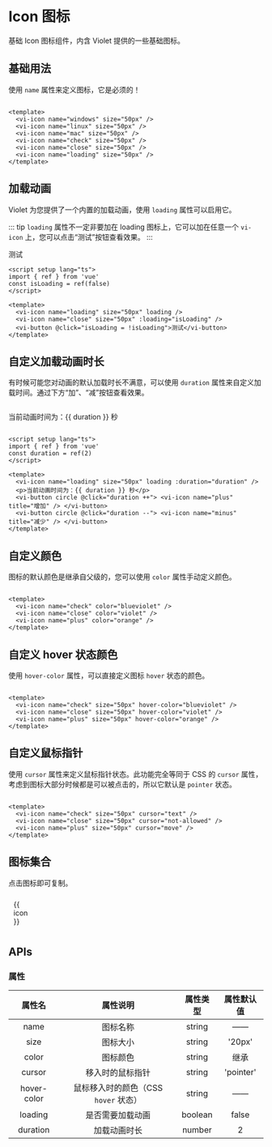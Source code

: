 <script setup lang="ts">
import { ref } from 'vue'
import { iconMaps } from '../../packages/components/Icon/iconMaps'
const isLoading = ref(false)
const duration = ref(2)

const copy = (name: string) => {
  navigator.clipboard.writeText(`<vi-icon name="${name}" />`)
    .then(res => console.log('复制成功'))
    .catch(err => console.log('复制失败'))
}
</script>

# Icon 图标

基础 Icon 图标组件，内含 Violet 提供的一些基础图标。

## 基础用法

使用 `name` 属性来定义图标，它是必须的！

<div class="examples">
  <div style="display: flex; gap: 10px; flex-wrap: wrap; align-items: center;">
    <vi-icon name="windows" size="50px" />
    <vi-icon name="linux" size="50px" />
    <vi-icon name="mac" size="50px" />
    <vi-icon name="check" size="50px" />
    <vi-icon name="close" size="50px" />
    <vi-icon name="loading" size="50px" />
  </div>
</div>

```vue
<template>
  <vi-icon name="windows" size="50px" />
  <vi-icon name="linux" size="50px" />
  <vi-icon name="mac" size="50px" />
  <vi-icon name="check" size="50px" />
  <vi-icon name="close" size="50px" />
  <vi-icon name="loading" size="50px" />
</template>
```

## 加载动画

Violet 为您提供了一个内置的加载动画，使用 `loading` 属性可以启用它。

::: tip
`loading` 属性不一定非要加在 loading 图标上，它可以加在任意一个 `vi-icon` 上，您可以点击“测试”按钮查看效果。
:::

<div class="examples">
  <div style="display: flex; gap: 10px; flex-wrap: wrap; align-items: center;">
    <vi-icon name="loading" size="50px" loading />
    <vi-icon name="close" size="50px" :loading="isLoading" />
    <vi-button @click="isLoading = !isLoading">测试</vi-button>
  </div>
</div>

```vue
<script setup lang="ts">
import { ref } from 'vue'
const isLoading = ref(false)
</script>

<template>
  <vi-icon name="loading" size="50px" loading />
  <vi-icon name="close" size="50px" :loading="isLoading" />
  <vi-button @click="isLoading = !isLoading">测试</vi-button>
</template>
```

## 自定义加载动画时长

有时候可能您对动画的默认加载时长不满意，可以使用 `duration` 属性来自定义加载时间。通过下方“加”、“减”按钮查看效果。

<div class="examples">
  <div style="display: flex; gap: 10px; flex-wrap: wrap; align-items: center;">
    <vi-icon name="loading" size="50px" loading :duration="duration" />
    <p>当前动画时间为：{{ duration }} 秒</p>
    <vi-button circle @click="duration ++"> <vi-icon name="plus" title="增加" /> </vi-button>
    <vi-button circle @click="duration --"> <vi-icon name="minus" title="减少" /> </vi-button>
  </div>
</div>

```vue
<script setup lang="ts">
import { ref } from 'vue'
const duration = ref(2)
</script>

<template>
  <vi-icon name="loading" size="50px" loading :duration="duration" />
  <p>当前动画时间为：{{ duration }} 秒</p>
  <vi-button circle @click="duration ++"> <vi-icon name="plus" title="增加" /> </vi-button>
  <vi-button circle @click="duration --"> <vi-icon name="minus" title="减少" /> </vi-button>
</template>
```

## 自定义颜色

图标的默认颜色是继承自父级的，您可以使用 `color` 属性手动定义颜色。

<div class="examples">
  <div style="display: flex; gap: 10px; flex-wrap: wrap; align-items: center;">
    <vi-icon name="check" size="50px" color="blueviolet" />
    <vi-icon name="close" size="50px" color="violet" />
    <vi-icon name="plus" size="50px" color="orange" />
  </div>
</div>

```vue
<template>
  <vi-icon name="check" color="blueviolet" />
  <vi-icon name="close" color="violet" />
  <vi-icon name="plus" color="orange" />
</template>
```

## 自定义 hover 状态颜色

使用 `hover-color` 属性，可以直接定义图标 `hover` 状态的颜色。

<div class="examples">
  <div style="display: flex; gap: 10px; flex-wrap: wrap; align-items: center;">
    <vi-icon name="check" size="50px" hover-color="blueviolet" />
    <vi-icon name="close" size="50px" hover-color="violet" />
    <vi-icon name="plus" size="50px" hover-color="orange" />
  </div>
</div>

```vue
<template>
  <vi-icon name="check" size="50px" hover-color="blueviolet" />
  <vi-icon name="close" size="50px" hover-color="violet" />
  <vi-icon name="plus" size="50px" hover-color="orange" />
</template>
```

## 自定义鼠标指针

使用 `cursor` 属性来定义鼠标指针状态。此功能完全等同于 CSS 的 `cursor` 属性，考虑到图标大部分时候都是可以被点击的，所以它默认是 `pointer` 状态。

<div class="examples">
  <div style="display: flex; gap: 10px; flex-wrap: wrap; align-items: center;">
    <vi-icon name="check" size="50px" cursor="text" />
    <vi-icon name="close" size="50px" cursor="not-allowed" />
    <vi-icon name="plus" size="50px" cursor="move" />
  </div>
</div>

```vue
<template>
  <vi-icon name="check" size="50px" cursor="text" />
  <vi-icon name="close" size="50px" cursor="not-allowed" />
  <vi-icon name="plus" size="50px" cursor="move" />
</template>
```

## 图标集合

点击图标即可复制。

<ul class="icon-list">
  <li v-for="icon in Object.keys(iconMaps)" :key="icon" @click="copy(icon)">
    <vi-icon :name="icon" size="50px" />
    <span> {{ icon }} </span>
  </li>
</ul>

<style scoped lang="scss">
.icon-list {
  padding: 0;
  margin: 0;
  list-style: none;
  border-left: 1px solid var(--border-color);
  border-top: 1px solid var(--border-color);
  display: grid;
  grid-template-columns: repeat(10, 1fr);
  > li {
    display: flex;
    flex-direction: column;
    align-items: center;
    margin: 0;
    padding: 10px;
    border-right: 1px solid var(--border-color);
    border-bottom: 1px solid var(--border-color);
    span { cursor: pointer }
    &:hover {
      color: var(--primary-color);
    }
  }
}
@media screen and (max-width: 1422px) {
  .icon-list { grid-template-columns: repeat(8, 1fr); }
}
</style>

## APIs

### 属性

| 属性名 | 属性说明 | 属性类型 | 属性默认值 |
| :---: | :---: | :---: | :---: |
| name | 图标名称 | string | —— |
| size | 图标大小 | string | '20px' |
| color | 图标颜色 | string | 继承 |
| cursor | 移入时的鼠标指针 | string | 'pointer' |
| hover-color | 鼠标移入时的颜色（CSS `hover` 状态） | string | —— |
| loading | 是否需要加载动画 | boolean | false |
| duration | 加载动画时长 | number | 2 |